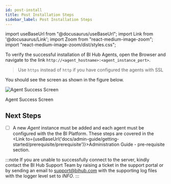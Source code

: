 ```yaml
---
id: post-install
title: Post Installation Steps
sidebar_label: Post Installation Steps
---
```

import useBaseUrl from "@docusaurus/useBaseUrl";
import Link from '@docusaurus/Link';
import Zoom from "react-medium-image-zoom";
import "react-medium-image-zoom/dist/styles.css";

To verify the successful installation of BI Hub Agents, open the Browser and navigate to the link `http://<agent_hostname>:<agent_instance_port>`.

> Use `https` instead of `http` if you have configured the agents with SSL

You should see the screen as shown in the figure below.

<div class="center">
  <Zoom>
<img alt="Agent Success Screen" src={useBaseUrl('/doc-images/post-config/agent-success.jpg')}/>
  </Zoom>
  <p>Agent Success Screen</p>
</div>

## Next Steps

- [ ] A new *Agent* instance must be added and each agent must be configured with the the BI Platform. These steps are covered in the <Link to={useBaseUrl('docs/admin-guide/getting-started/prerequisite/prerequisite')}>Administration Guide - pre-requisite</Link> section.

:::note
If you are unable to successfully connect to the server, kindly contact the BI Hub Support Team by raising a ticket in the support portal or by sending an email to support@bihub.com with the supporting log files with the logger level set to *INFO*.
:::
